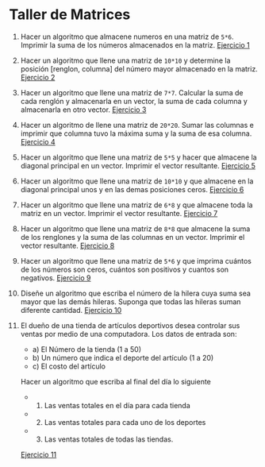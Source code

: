 # Taller de Matrices

1. Hacer un algoritmo que almacene numeros en una matriz de `5*6`. Imprimir la suma de los números almacenados en la matriz.
	[Ejercicio 1](ejercicio_1.cpp)

2. Hacer un algoritmo que llene una matriz de `10*10` y determine la posición [renglon, columna] del número mayor almacenado en la matriz.
	[Ejercicio 2](ejercicio_2.cpp)

3. Hacer un algoritmo que llene una matriz de `7*7`. Calcular la suma de cada renglón y almacenarla en un vector, la suma de cada columna y almacenarla en otro vector.
	[Ejercicio 3](ejercicio_3.cpp)

4. Hacer un algoritmo de llene una matriz de `20*20`. Sumar las columnas e imprimir que columna tuvo la máxima suma y la suma de esa columna.
	[Ejercicio 4](ejercicio_4.cpp)

5. Hacer un algoritmo que llene una matriz de `5*5` y hacer que almacene la diagonal principal en un vector. Imprimir el vector resultante.
	[Ejercicio 5](ejercicio_5.cpp)

6. Hacer un algoritmo que llene una matriz de `10*10` y que almacene en la diagonal principal unos y en las demas posiciones ceros.
	[Ejercicio 6](ejercicio_6.cpp)

7. Hacer un algoritmo que llene una matriz de `6*8` y que almacene toda la matriz en un vector. Imprimir el vector resultante. 
	[Ejercicio 7](ejercicio_7.cpp)

8. Hacer un algoritmo que llene una matriz de `8*8` que almacene la suma de los renglones y la suma de las columnas en un vector. Imprimir el vector resultante.
	[Ejercicio 8](ejercicio_8.cpp)

9. Hacer un algoritmo que llene una matriz de `5*6` y que imprima cuántos de los números son ceros, cuántos son positivos y cuantos son negativos.
	[Ejercicio 9](ejercicio_9.cpp)

10. Diseñe un algoritmo que escriba el número de la hilera cuya suma sea mayor que las demás hileras. Suponga que todas las hileras suman diferente cantidad.
	[Ejercicio 10](ejercicio_10.cpp)

11. El dueño de una tienda de artículos deportivos desea controlar sus ventas por medio de una computadora. Los datos de entrada son:
	- a) El Número de la tienda (1 a 50)
	- b) Un número que indica el deporte del artículo (1 a 20)
	- c) El costo del artículo 

	Hacer un algoritmo que escriba al final del día lo siguiente
	- 1. Las ventas totales en el día para cada tienda
	- 2. Las ventas totales para cada uno de los deportes 
	- 3. Las ventas totales de todas las tiendas. 

	[Ejercicio 11](ejercicio_11.cpp)